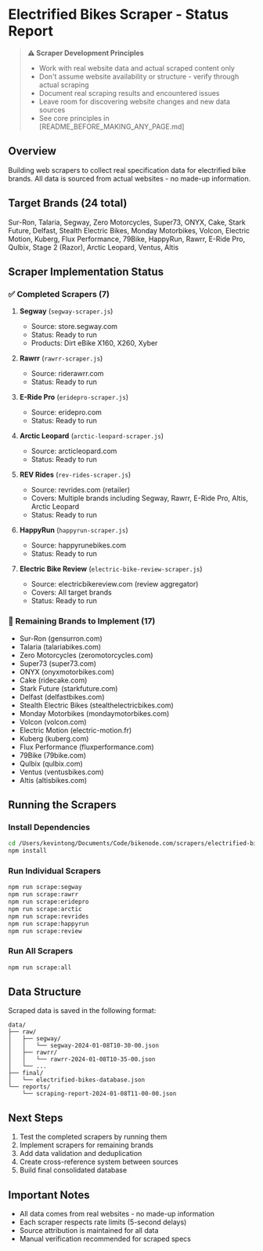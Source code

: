 # Electrified Bikes Scraper - Status Report

> **⚠️ Scraper Development Principles**
> - Work with real website data and actual scraped content only
> - Don't assume website availability or structure - verify through actual scraping
> - Document real scraping results and encountered issues
> - Leave room for discovering website changes and new data sources
> - See core principles in [README_BEFORE_MAKING_ANY_PAGE.md]

## Overview
Building web scrapers to collect real specification data for electrified bike brands. All data is sourced from actual websites - no made-up information.

## Target Brands (24 total)
Sur-Ron, Talaria, Segway, Zero Motorcycles, Super73, ONYX, Cake, Stark Future, Delfast, Stealth Electric Bikes, Monday Motorbikes, Volcon, Electric Motion, Kuberg, Flux Performance, 79Bike, HappyRun, Rawrr, E-Ride Pro, Qulbix, Stage 2 (Razor), Arctic Leopard, Ventus, Altis

## Scraper Implementation Status

### ✅ Completed Scrapers (7)
1. **Segway** (`segway-scraper.js`)
   - Source: store.segway.com
   - Status: Ready to run
   - Products: Dirt eBike X160, X260, Xyber

2. **Rawrr** (`rawrr-scraper.js`)
   - Source: riderawrr.com
   - Status: Ready to run

3. **E-Ride Pro** (`eridepro-scraper.js`)
   - Source: eridepro.com
   - Status: Ready to run

4. **Arctic Leopard** (`arctic-leopard-scraper.js`)
   - Source: arcticleopard.com
   - Status: Ready to run

5. **REV Rides** (`rev-rides-scraper.js`)
   - Source: revrides.com (retailer)
   - Covers: Multiple brands including Segway, Rawrr, E-Ride Pro, Altis, Arctic Leopard
   - Status: Ready to run

6. **HappyRun** (`happyrun-scraper.js`)
   - Source: happyrunebikes.com
   - Status: Ready to run

7. **Electric Bike Review** (`electric-bike-review-scraper.js`)
   - Source: electricbikereview.com (review aggregator)
   - Covers: All target brands
   - Status: Ready to run

### 🚧 Remaining Brands to Implement (17)
- Sur-Ron (gensurron.com)
- Talaria (talariabikes.com)
- Zero Motorcycles (zeromotorcycles.com)
- Super73 (super73.com)
- ONYX (onyxmotorbikes.com)
- Cake (ridecake.com)
- Stark Future (starkfuture.com)
- Delfast (delfastbikes.com)
- Stealth Electric Bikes (stealthelectricbikes.com)
- Monday Motorbikes (mondaymotorbikes.com)
- Volcon (volcon.com)
- Electric Motion (electric-motion.fr)
- Kuberg (kuberg.com)
- Flux Performance (fluxperformance.com)
- 79Bike (79bike.com)
- Qulbix (qulbix.com)
- Ventus (ventusbikes.com)
- Altis (altisbikes.com)

## Running the Scrapers

### Install Dependencies
```bash
cd /Users/kevintong/Documents/Code/bikenode.com/scrapers/electrified-bikes-scraper
npm install
```

### Run Individual Scrapers
```bash
npm run scrape:segway
npm run scrape:rawrr
npm run scrape:eridepro
npm run scrape:arctic
npm run scrape:revrides
npm run scrape:happyrun
npm run scrape:review
```

### Run All Scrapers
```bash
npm run scrape:all
```

## Data Structure
Scraped data is saved in the following format:
```
data/
├── raw/
│   ├── segway/
│   │   └── segway-2024-01-08T10-30-00.json
│   ├── rawrr/
│   │   └── rawrr-2024-01-08T10-35-00.json
│   └── ...
├── final/
│   └── electrified-bikes-database.json
└── reports/
    └── scraping-report-2024-01-08T11-00-00.json
```

## Next Steps
1. Test the completed scrapers by running them
2. Implement scrapers for remaining brands
3. Add data validation and deduplication
4. Create cross-reference system between sources
5. Build final consolidated database

## Important Notes
- All data comes from real websites - no made-up information
- Each scraper respects rate limits (5-second delays)
- Source attribution is maintained for all data
- Manual verification recommended for scraped specs